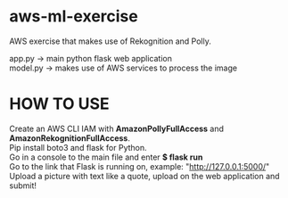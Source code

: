 # aws-ml-exercise
 AWS exercise that makes use of Rekognition and Polly.

app.py -> main python flask web application  
model.py -> makes use of AWS services to process the image  

# HOW TO USE
Create an AWS CLI IAM with __AmazonPollyFullAccess__ and __AmazonRekognitionFullAccess__.  
Pip install boto3 and flask for Python.  
Go in a console to the main file and enter __$ flask run__  
Go to the link that Flask is running on, example: "http://127.0.0.1:5000/"  
Upload a picture with text like a quote, upload on the web application and submit!
